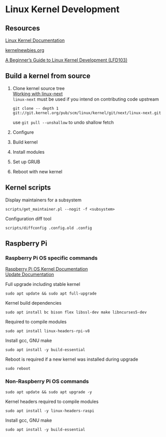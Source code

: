 # Linux Kernel Development

## Resources

[Linux Kernel Documentation](https://www.kernel.org/doc/html/latest/index.html)

[kernelnewbies.org](https://kernelnewbies.org/)

[A Beginner’s Guide to Linux Kernel Development (LFD103)](https://training.linuxfoundation.org/training/a-beginners-guide-to-linux-kernel-development-lfd103/)

## Build a kernel from source

1. Clone kernel source tree  
    [Working with linux-next](https://www.kernel.org/doc/man-pages/linux-next.html)  
    `linux-next` must be used if you intend on contributing code upstream  

    ```
    git clone -- depth 1 git://git.kernel.org/pub/scm/linux/kernel/git/next/linux-next.git
    ```

    use `git pull --unshallow` to undo shallow fetch

2. Configure
3. Build kernel
4. Install modules
5. Set up GRUB
6. Reboot with new kernel

## Kernel scripts

Display maintainers for a subsystem
```
scripts/get_maintainer.pl --nogit -f <subsystem>
```

Configuration diff tool
```
scripts/diffconfig .config.old .config
```

## Raspberry Pi

### Raspberry Pi OS specific commands

[Raspberry Pi OS Kernel Documentation](https://github.com/raspberrypi/documentation/blob/develop/documentation/asciidoc/computers/linux_kernel/about-kernel.adoc)  
[Update Documentation](https://github.com/raspberrypi/documentation/blob/develop/documentation/asciidoc/computers/os/updating.adoc)

Full upgrade including stable kernel
```
sudo apt update && sudo apt full-upgrade
```

Kernel build dependencies
```
sudo apt install bc bison flex libssl-dev make libncurses5-dev
```

Required to compile modules
```
sudo apt install linux-headers-rpi-v8
```

Install gcc, GNU make
```
sudo apt install -y build-essential
```

Reboot is required if a new kernel was installed during upgrade
```
sudo reboot
```

### Non-Raspberry Pi OS commands

```
sudo apt update && sudo apt upgrade -y
```

Kernel headers required to compile modules

```
sudo apt install -y linux-headers-raspi
```

Install gcc, GNU make
```
sudo apt install -y build-essential
```